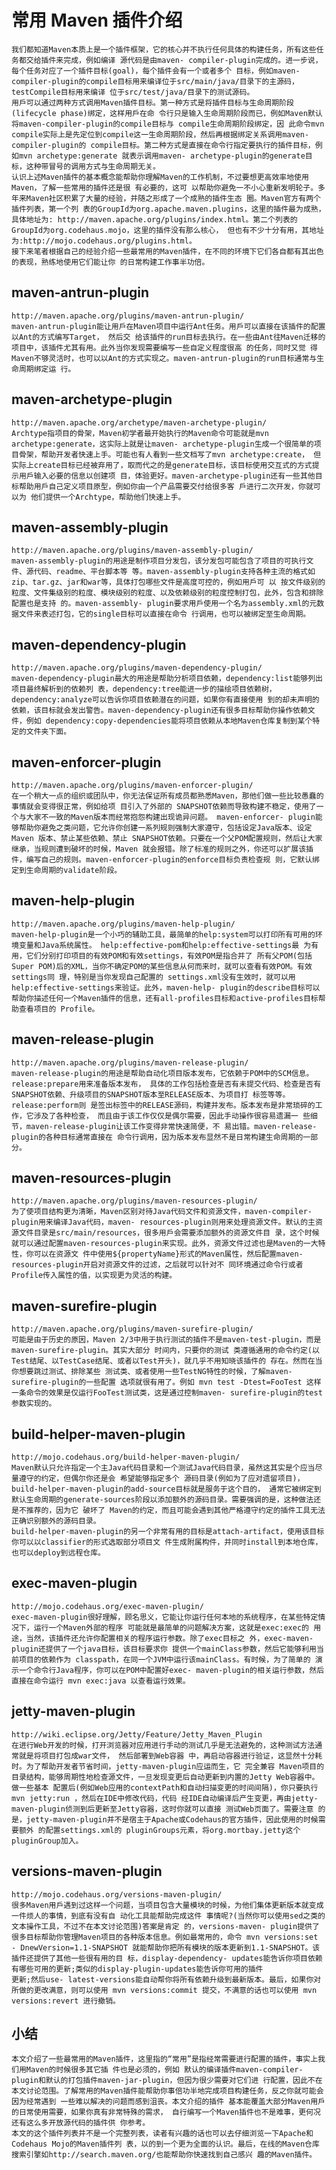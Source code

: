 # 常用 Maven 插件介绍
    我们都知道Maven本质上是一个插件框架，它的核心并不执行任何具体的构建任务，所有这些任务都交给插件来完成，例如编译 源代码是由maven- compiler-plugin完成的。进一步说，每个任务对应了一个插件目标(goal)，每个插件会有一个或者多个 目标，例如maven- compiler-plugin的compile目标用来编译位于src/main/java/目录下的主源码，testCompile目标用来编译 位于src/test/java/目录下的测试源码。
    用戶可以通过两种方式调用Maven插件目标。第一种方式是将插件目标与生命周期阶段(lifecycle phase)绑定，这样用戶在命 令行只是输入生命周期阶段而已，例如Maven默认将maven-compiler-plugin的compile目标与 compile生命周期阶段绑定，因 此命令mvn compile实际上是先定位到compile这一生命周期阶段，然后再根据绑定关系调用maven-compiler-plugin的 compile目标。第二种方式是直接在命令行指定要执行的插件目标，例如mvn archetype:generate 就表示调用maven- archetype-plugin的generate目标，这种带冒号的调用方式与生命周期无关。
    认识上述Maven插件的基本概念能帮助你理解Maven的工作机制，不过要想更高效率地使用Maven，了解一些常用的插件还是很 有必要的，这可 以帮助你避免一不小心重新发明轮子。多年来Maven社区积累了大量的经验，并随之形成了一个成熟的插件生态 圈。Maven官方有两个插件列表，第一个列 表的GroupId为org.apache.maven.plugins，这里的插件最为成熟，具体地址为: http://maven.apache.org/plugins/index.html。第二个列表的GroupId为org.codehaus.mojo，这里的插件没有那么核心， 但也有不少十分有用，其地址为:http://mojo.codehaus.org/plugins.html。
    接下来笔者根据自己的经验介绍一些最常用的Maven插件，在不同的环境下它们各自都有其出色的表现，熟练地使用它们能让你 的日常构建工作事半功倍。
## maven-antrun-plugin
    http://maven.apache.org/plugins/maven-antrun-plugin/
    maven-antrun-plugin能让用戶在Maven项目中运行Ant任务。用戶可以直接在该插件的配置以Ant的方式编写Target， 然后交 给该插件的run目标去执行。在一些由Ant往Maven迁移的项目中，该插件尤其有用。此外当你发现需要编写一些自定义程度很高 的任务，同时又觉 得Maven不够灵活时，也可以以Ant的方式实现之。maven-antrun-plugin的run目标通常与生命周期绑定运 行。
## maven-archetype-plugin
    http://maven.apache.org/archetype/maven-archetype-plugin/
    Archtype指项目的⻣架，Maven初学者最开始执行的Maven命令可能就是mvn archetype:generate，这实际上就是让maven- archetype-plugin生成一个很简单的项目⻣架，帮助开发者快速上手。可能也有人看到一些文档写了mvn archetype:create， 但实际上create目标已经被弃用了，取而代之的是generate目标，该目标使用交互式的方式提示用戶输入必要的信息以创建项 目，体验更好。maven-archetype-plugin还有一些其他目标帮助用戶自己定义项目原型，例如你由一个产品需要交付给很多客 戶进行二次开发，你就可以为 他们提供一个Archtype，帮助他们快速上手。
## maven-assembly-plugin
    http://maven.apache.org/plugins/maven-assembly-plugin/
    maven-assembly-plugin的用途是制作项目分发包，该分发包可能包含了项目的可执行文件、源代码、readme、平台脚本等 等。maven-assembly-plugin支持各种主流的格式如zip、tar.gz、jar和war等，具体打包哪些文件是高度可控的，例如用戶可 以 按文件级别的粒度、文件集级别的粒度、模块级别的粒度、以及依赖级别的粒度控制打包，此外，包含和排除配置也是支持 的。maven-assembly- plugin要求用戶使用一个名为assembly.xml的元数据文件来表述打包，它的single目标可以直接在命令 行调用，也可以被绑定至生命周期。
## maven-dependency-plugin
    http://maven.apache.org/plugins/maven-dependency-plugin/
    maven-dependency-plugin最大的用途是帮助分析项目依赖，dependency:list能够列出项目最终解析到的依赖列 表，dependency:tree能进一步的描绘项目依赖树，dependency:analyze可以告诉你项目依赖潜在的问题，如果你有直接使用 到的却未声明的依赖，该目标就会发出警告。maven-dependency-plugin还有很多目标帮助你操作依赖文件，例如 dependency:copy-dependencies能将项目依赖从本地Maven仓库复制到某个特定的文件夹下面。
## maven-enforcer-plugin
    http://maven.apache.org/plugins/maven-enforcer-plugin/
    在一个稍大一点的组织或团队中，你无法保证所有成员都熟悉Maven，那他们做一些比较愚蠢的事情就会变得很正常，例如给项 目引入了外部的 SNAPSHOT依赖而导致构建不稳定，使用了一个与大家不一致的Maven版本而经常抱怨构建出现诡异问题。 maven-enforcer- plugin能够帮助你避免之类问题，它允许你创建一系列规则强制大家遵守，包括设定Java版本、设定Maven 版本、禁止某些依赖、禁止 SNAPSHOT依赖。只要在一个父POM配置规则，然后让大家继承，当规则遭到破坏的时候，Maven 就会报错。除了标准的规则之外，你还可以扩展该插 件，编写自己的规则。maven-enforcer-plugin的enforce目标负责检查规 则，它默认绑定到生命周期的validate阶段。
## maven-help-plugin
    http://maven.apache.org/plugins/maven-help-plugin/
    maven-help-plugin是一个小巧的辅助工具，最简单的help:system可以打印所有可用的环境变量和Java系统属性。 help:effective-pom和help:effective-settings最 为有用，它们分别打印项目的有效POM和有效settings，有效POM是指合并了 所有父POM(包括Super POM)后的XML，当你不确定POM的某些信息从何而来时，就可以查看有效POM。有效settings同 理，特别是当你发现自己配置的 settings.xml没有生效时，就可以用help:effective-settings来验证。此外，maven-help- plugin的describe目标可以帮助你描述任何一个Maven插件的信息，还有all-profiles目标和active-profiles目标帮助查看项目的 Profile。
## maven-release-plugin
    http://maven.apache.org/plugins/maven-release-plugin/
    maven-release-plugin的用途是帮助自动化项目版本发布，它依赖于POM中的SCM信息。release:prepare用来准备版本发布， 具体的工作包括检查是否有未提交代码、检查是否有SNAPSHOT依赖、升级项目的SNAPSHOT版本至RELEASE版本、为项目打 标签等等。release:perform则 是签出标签中的RELEASE源码，构建并发布。版本发布是非常琐碎的工作，它涉及了各种检查， 而且由于该工作仅仅是偶尔需要，因此手动操作很容易遗漏一 些细节，maven-release-plugin让该工作变得非常快速简便，不 易出错。maven-release-plugin的各种目标通常直接在 命令行调用，因为版本发布显然不是日常构建生命周期的一部分。
## maven-resources-plugin
    http://maven.apache.org/plugins/maven-resources-plugin/
    为了使项目结构更为清晰，Maven区别对待Java代码文件和资源文件，maven-compiler-plugin用来编译Java代码，maven- resources-plugin则用来处理资源文件。默认的主资源文件目录是src/main/resources，很多用戶会需要添加额外的资源文件目 录，这个时候就可以通过配置maven-resources-plugin来实现。此外，资源文件过滤也是Maven的一大特性，你可以在资源文 件中使用${propertyName}形式的Maven属性，然后配置maven-resources-plugin开启对资源文件的过滤，之后就可以针对不 同环境通过命令行或者Profile传入属性的值，以实现更为灵活的构建。
## maven-surefire-plugin
    http://maven.apache.org/plugins/maven-surefire-plugin/
    可能是由于历史的原因，Maven 2/3中用于执行测试的插件不是maven-test-plugin，而是maven-surefire-plugin。其实大部分 时间内，只要你的测试 类遵循通用的命令约定(以Test结尾、以TestCase结尾、或者以Test开头)，就几乎不用知晓该插件的 存在。然而在当你想要跳过测试、排除某些 测试类、或者使用一些TestNG特性的时候，了解maven-surefire-plugin的一些配置 选项就很有用了。例如 mvn test -Dtest=FooTest 这样一条命令的效果是仅运行FooTest测试类，这是通过控制maven- surefire-plugin的test参数实现的。
## build-helper-maven-plugin
    http://mojo.codehaus.org/build-helper-maven-plugin/
    Maven默认只允许指定一个主Java代码目录和一个测试Java代码目录，虽然这其实是个应当尽量遵守的约定，但偶尔你还是会 希望能够指定多个 源码目录(例如为了应对遗留项目)，build-helper-maven-plugin的add-source目标就是服务于这个目的， 通常它被绑定到 默认生命周期的generate-sources阶段以添加额外的源码目录。需要强调的是，这种做法还是不推荐的，因为它 破坏了 Maven的约定，而且可能会遇到其他严格遵守约定的插件工具无法正确识别额外的源码目录。
    build-helper-maven-plugin的另一个非常有用的目标是attach-artifact，使用该目标你可以以classifier的形式选取部分项目文 件生成附属构件，并同时install到本地仓库，也可以deploy到远程仓库。
## exec-maven-plugin
    http://mojo.codehaus.org/exec-maven-plugin/
    exec-maven-plugin很好理解，顾名思义，它能让你运行任何本地的系统程序，在某些特定情况下，运行一个Maven外部的程序 可能就是最简单的问题解决方案，这就是exec:exec的 用途，当然，该插件还允许你配置相关的程序运行参数。除了exec目标之 外，exec-maven-plugin还提供了一个java目标，该目标要求你 提供一个mainClass参数，然后它能够利用当前项目的依赖作为 classpath，在同一个JVM中运行该mainClass。有时候，为了简单的 演示一个命令行Java程序，你可以在POM中配置好exec- maven-plugin的相关运行参数，然后直接在命令运行 mvn exec:java 以查看运行效果。
## jetty-maven-plugin
    http://wiki.eclipse.org/Jetty/Feature/Jetty_Maven_Plugin
    在进行Web开发的时候，打开浏览器对应用进行手动的测试几乎是无法避免的，这种测试方法通常就是将项目打包成war文件， 然后部署到Web容器 中，再启动容器进行验证，这显然十分耗时。为了帮助开发者节省时间，jetty-maven-plugin应运而生，它 完全兼容 Maven项目的目录结构，能够周期性地检查源文件，一旦发现变更后自动更新到内置的Jetty Web容器中。做一些基本 配置后(例如Web应用的contextPath和自动扫描变更的时间间隔)，你只要执行 mvn jetty:run ，然后在IDE中修改代码，代码 经IDE自动编译后产生变更，再由jetty-maven-plugin侦测到后更新至Jetty容器，这时你就可以直接 测试Web⻚面了。需要注意 的是，jetty-maven-plugin并不是宿主于Apache或Codehaus的官方插件，因此使用的时候需要额外 的配置settings.xml的 pluginGroups元素，将org.mortbay.jetty这个pluginGroup加入。
## versions-maven-plugin
    http://mojo.codehaus.org/versions-maven-plugin/
    很多Maven用戶遇到过这样一个问题，当项目包含大量模块的时候，为他们集体更新版本就变成一件烦人的事情，到底有没有自 动化工具能帮助完成这件 事情呢?(当然你可以使用sed之类的文本操作工具，不过不在本文讨论范围)答案是肯定 的，versions-maven- plugin提供了很多目标帮助你管理Maven项目的各种版本信息。例如最常用的，命令 mvn versions:set - DnewVersion=1.1-SNAPSHOT 就能帮助你把所有模块的版本更新到1.1-SNAPSHOT。该插件还提供了其他一些很有用的目 标，display-dependency- updates能告诉你项目依赖有哪些可用的更新;类似的display-plugin-updates能告诉你可用的插件
    更新;然后use- latest-versions能自动帮你将所有依赖升级到最新版本。最后，如果你对所做的更改满意，则可以使用 mvn versions:commit 提交，不满意的话也可以使用 mvn versions:revert 进行撤销。
## 小结
    本文介绍了一些最常用的Maven插件，这里指的“常用”是指经常需要进行配置的插件，事实上我们用Maven的时候很多其它插 件也是必须的，例如 默认的编译插件maven-compiler-plugin和默认的打包插件maven-jar-plugin，但因为很少需要对它们进 行配置，因此不在 本文讨论范围。了解常用的Maven插件能帮助你事倍功半地完成项目构建任务，反之你就可能会因为经常遇到 一些难以解决的问题而感到沮丧。本文介绍的插件 基本能覆盖大部分Maven用戶的日常使用需要，如果你真有非常特殊的需求， 自行编写一个Maven插件也不是难事，更何况还有这么多开放源代码的插件供 你参考。
    本文的这个插件列表并不是一个完整列表，读者有兴趣的话也可以去仔细浏览一下Apache和Codehaus Mojo的Maven插件列 表，以的到一个更为全面的认识。最后，在线的Maven仓库搜索引擎如http://search.maven.org/也能帮助你快速找到自己感兴 趣的Maven插件。
